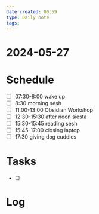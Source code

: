 ```yaml
---
date created: 00:59
type: Daily note
tags:
---
```

# 2024-05-27 
# Schedule 

- [ ] 07:30-8:00 wake up
- [ ] 8:30 morning sesh
- [ ] 11:00-13:00 Obsidian Workshop
- [ ] 12:30-15:30 after noon siesta 
- [ ] 15:30-15:45 reading sesh 
- [ ] 15:45-17:00 closing laptop 
- [ ] 17:30 giving dog cuddles 
# Tasks 
- [ ]

# Log
